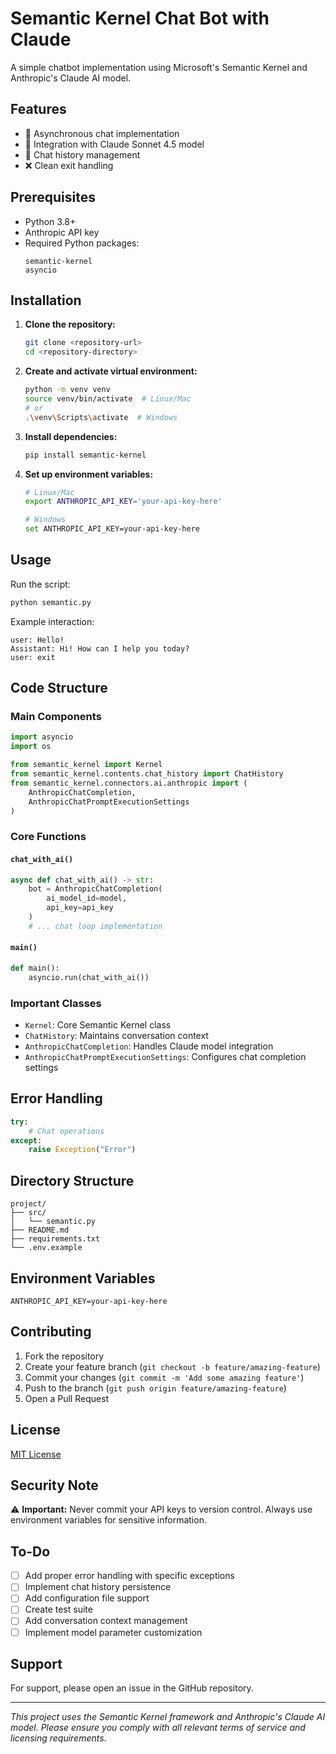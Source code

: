 # Semantic Kernel Chat Bot with Claude

A simple chatbot implementation using Microsoft's Semantic Kernel and Anthropic's Claude AI model.

## Features
- 🔄 Asynchronous chat implementation
- 🤖 Integration with Claude Sonnet 4.5 model
- 💬 Chat history management
- ❌ Clean exit handling

## Prerequisites
- Python 3.8+
- Anthropic API key
- Required Python packages:
  ```
  semantic-kernel
  asyncio
  ```

## Installation

1. **Clone the repository:**
   ```bash
   git clone <repository-url>
   cd <repository-directory>
   ```

2. **Create and activate virtual environment:**
   ```bash
   python -m venv venv
   source venv/bin/activate  # Linux/Mac
   # or
   .\venv\Scripts\activate  # Windows
   ```

3. **Install dependencies:**
   ```bash
   pip install semantic-kernel
   ```

4. **Set up environment variables:**
   ```bash
   # Linux/Mac
   export ANTHROPIC_API_KEY='your-api-key-here'
   
   # Windows
   set ANTHROPIC_API_KEY=your-api-key-here
   ```

## Usage

Run the script:
```bash
python semantic.py
```

Example interaction:
```
user: Hello!
Assistant: Hi! How can I help you today?
user: exit
```

## Code Structure

### Main Components
```python
import asyncio
import os

from semantic_kernel import Kernel
from semantic_kernel.contents.chat_history import ChatHistory
from semantic_kernel.connectors.ai.anthropic import (
    AnthropicChatCompletion,
    AnthropicChatPromptExecutionSettings
)
```

### Core Functions

#### `chat_with_ai()`
```python
async def chat_with_ai() -> str:
    bot = AnthropicChatCompletion(
        ai_model_id=model,
        api_key=api_key
    )
    # ... chat loop implementation
```

#### `main()`
```python
def main():
    asyncio.run(chat_with_ai())
```

### Important Classes
- `Kernel`: Core Semantic Kernel class
- `ChatHistory`: Maintains conversation context
- `AnthropicChatCompletion`: Handles Claude model integration
- `AnthropicChatPromptExecutionSettings`: Configures chat completion settings

## Error Handling
```python
try:
    # Chat operations
except:
    raise Exception("Error")
```

## Directory Structure
```
project/
├── src/
│   └── semantic.py
├── README.md
├── requirements.txt
└── .env.example
```

## Environment Variables
```env
ANTHROPIC_API_KEY=your-api-key-here
```

## Contributing
1. Fork the repository
2. Create your feature branch (`git checkout -b feature/amazing-feature`)
3. Commit your changes (`git commit -m 'Add some amazing feature'`)
4. Push to the branch (`git push origin feature/amazing-feature`)
5. Open a Pull Request

## License
[MIT License](LICENSE)

## Security Note
⚠️ **Important:** Never commit your API keys to version control. Always use environment variables for sensitive information.

## To-Do
- [ ] Add proper error handling with specific exceptions
- [ ] Implement chat history persistence
- [ ] Add configuration file support
- [ ] Create test suite
- [ ] Add conversation context management
- [ ] Implement model parameter customization

## Support
For support, please open an issue in the GitHub repository.

---
*This project uses the Semantic Kernel framework and Anthropic's Claude AI model. Please ensure you comply with all relevant terms of service and licensing requirements.*
